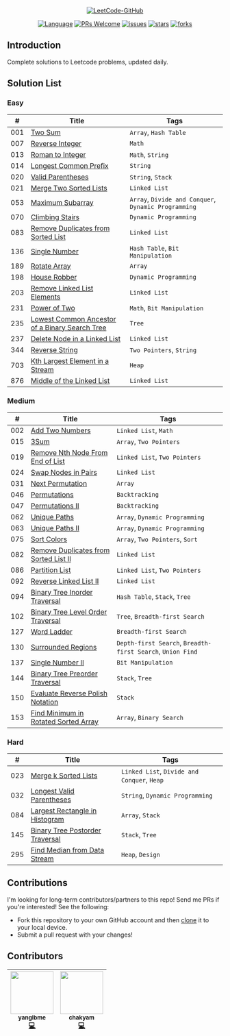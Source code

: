 <p align="center">
  <a href="https://github.com/doocs/leetcode"><img src="http://p9ucdlghd.bkt.clouddn.com/leetcode-github.png" alt="LeetCode-GitHub"></a>
</p>

<p align="center">
  <a href="https://github.com/doocs/leetcode"><img src="https://img.shields.io/badge/Lang-Java%2FPython%2FJS%2FCPP%2FGo%2F...-blue.svg" alt="Language"></a>
  <a href="http://makeapullrequest.com"><img src="https://img.shields.io/badge/PRs-Welcome-brightgreen.svg" alt="PRs Welcome"></a>
  <a href="https://github.com/doocs/leetcode/issues"><img src="https://img.shields.io/github/issues/doocs/leetcode.svg" alt="issues"></a>
  <a href="https://github.com/doocs/leetcode/stargazers"><img src="https://img.shields.io/github/stars/doocs/leetcode.svg" alt="stars"></a>
  <a href="https://github.com/doocs/leetcode/network/members"><img src="https://img.shields.io/github/forks/doocs/leetcode.svg" alt="forks"></a>
</p>

## Introduction
Complete solutions to Leetcode problems, updated daily.

## Solution List

### Easy

| # | Title | Tags |
|---|---|---|
| 001 | [Two Sum](https://github.com/doocs/leetcode/tree/master/solution/001.Two%20Sum) | `Array`, `Hash Table` |
| 007 | [Reverse Integer](https://github.com/doocs/leetcode/tree/master/solution/007.Reverse%20Integer) | `Math` |
| 013 | [Roman to Integer](https://github.com/doocs/leetcode/tree/master/solution/013.Roman%20to%20Integer) | `Math`, `String` |
| 014 | [Longest Common Prefix](https://github.com/doocs/leetcode/tree/master/solution/014.Longest%20Common%20Prefix) | `String` |
| 020 | [Valid Parentheses](https://github.com/doocs/leetcode/tree/master/solution/020.Valid%20Parentheses) | `String`, `Stack` |
| 021 | [Merge Two Sorted Lists](https://github.com/doocs/leetcode/tree/master/solution/021.Merge%20Two%20Sorted%20Lists) | `Linked List` |
| 053 | [Maximum Subarray](https://github.com/doocs/leetcode/tree/master/solution/053.Maximum%20Subarray) | `Array`, `Divide and Conquer`, `Dynamic Programming` |
| 070 | [Climbing Stairs](https://github.com/doocs/leetcode/tree/master/solution/070.Climbing%20Stairs) | `Dynamic Programming` |
| 083 | [Remove Duplicates from Sorted List](https://github.com/doocs/leetcode/tree/master/solution/083.Remove%20Duplicates%20from%20Sorted%20List) | `Linked List` |
| 136 | [Single Number](https://github.com/doocs/leetcode/tree/master/solution/136.Single%20Number) | `Hash Table`, `Bit Manipulation` |
| 189 | [Rotate Array](https://github.com/doocs/leetcode/tree/master/solution/189.Rotate%20Array) | `Array` |
| 198 | [House Robber](https://github.com/doocs/leetcode/tree/master/solution/198.House%20Robber) | `Dynamic Programming` |
| 203 | [Remove Linked List Elements](https://github.com/doocs/leetcode/tree/master/solution/203.Remove%20Linked%20List%20Elements) | `Linked List` |
| 231 | [Power of Two](https://github.com/doocs/leetcode/tree/master/solution/231.Power%20of%20Two) | `Math`, `Bit Manipulation` |
| 235 | [Lowest Common Ancestor of a Binary Search Tree](https://github.com/doocs/leetcode/tree/master/solution/235.Lowest%20Common%20Ancestor%20of%20a%20Binary%20Search%20Tree) | `Tree` |
| 237 | [Delete Node in a Linked List](https://github.com/doocs/leetcode/tree/master/solution/237.Delete%20Node%20in%20a%20Linked%20List) | `Linked List` |
| 344 | [Reverse String](https://github.com/doocs/leetcode/tree/master/solution/344.Reverse%20String) | `Two Pointers`, `String` |
| 703 | [Kth Largest Element in a Stream](https://github.com/doocs/leetcode/tree/master/solution/703.Kth%20Largest%20Element%20in%20a%20Stream) | `Heap` |
| 876 | [Middle of the Linked List](https://github.com/doocs/leetcode/tree/master/solution/876.Middle%20of%20the%20Linked%20List) | `Linked List` |


### Medium

| # | Title | Tags |
|---|---|---|
| 002 | [Add Two Numbers](https://github.com/doocs/leetcode/tree/master/solution/002.Add%20Two%20Numbers) | `Linked List`, `Math` |
| 015 | [3Sum](https://github.com/doocs/leetcode/tree/master/solution/015.3Sum) | `Array`, `Two Pointers` |
| 019 | [Remove Nth Node From End of List](https://github.com/doocs/leetcode/tree/master/solution/019.Remove%20Nth%20Node%20From%20End%20of%20List) | `Linked List`, `Two Pointers` |
| 024 | [Swap Nodes in Pairs](https://github.com/doocs/leetcode/tree/master/solution/024.Swap%20Nodes%20in%20Pairs) | `Linked List` |
| 031 | [Next Permutation](https://github.com/doocs/leetcode/tree/master/solution/031.Next%20Permutation) | `Array` |
| 046 | [Permutations](https://github.com/doocs/leetcode/tree/master/solution/046.Permutations) | `Backtracking` |
| 047 | [Permutations II](https://github.com/doocs/leetcode/tree/master/solution/047.Permutations%20II) | `Backtracking` |
| 062 | [Unique Paths](https://github.com/doocs/leetcode/tree/master/solution/062.Unique%20Paths) | `Array`, `Dynamic Programming` |
| 063 | [Unique Paths II](https://github.com/doocs/leetcode/tree/master/solution/063.Unique%20Paths%20II) | `Array`, `Dynamic Programming` |
| 075 | [Sort Colors](https://github.com/doocs/leetcode/tree/master/solution/075.Sort%20Colors) | `Array`, `Two Pointers`, `Sort` |
| 082 | [Remove Duplicates from Sorted List II](https://github.com/doocs/leetcode/tree/master/solution/082.Remove%20Duplicates%20from%20Sorted%20List%20II) | `Linked List` |
| 086 | [Partition List](https://github.com/doocs/leetcode/tree/master/solution/086.Partition%20List) | `Linked List`, `Two Pointers` |
| 092 | [Reverse Linked List II](https://github.com/doocs/leetcode/tree/master/solution/092.Reverse%20Linked%20List%20II) | `Linked List` |
| 094 | [Binary Tree Inorder Traversal](https://github.com/doocs/leetcode/tree/master/solution/094.Binary%20Tree%20Inorder%20Traversal) | `Hash Table`, `Stack`, `Tree` |
| 102 | [Binary Tree Level Order Traversal](https://github.com/doocs/leetcode/tree/master/solution/102.Binary%20Tree%20Level%20Order%20Traversal) | `Tree`, `Breadth-first Search` |
| 127 | [Word Ladder](https://github.com/doocs/leetcode/tree/master/solution/127.Word%20Ladder) | `Breadth-first Search` |
| 130 | [Surrounded Regions](https://github.com/doocs/leetcode/tree/master/solution/130.Surrounded%20Regions) | `Depth-first Search`, `Breadth-first Search`, `Union Find` |
| 137 | [Single Number II](https://github.com/doocs/leetcode/tree/master/solution/137.Single%20Number%20II) | `Bit Manipulation` |
| 144 | [Binary Tree Preorder Traversal](https://github.com/doocs/leetcode/tree/master/solution/144.Binary%20Tree%20Preorder%20Traversal) | `Stack`, `Tree` |
| 150 | [Evaluate Reverse Polish Notation](https://github.com/doocs/leetcode/tree/master/solution/150.Evaluate%20Reverse%20Polish%20Notation) | `Stack` |
| 153 | [Find Minimum in Rotated Sorted Array](https://github.com/doocs/leetcode/tree/master/solution/153.Find%20Minimum%20in%20Rotated%20Sorted%20Array) | `Array`, `Binary Search` |


### Hard

| # | Title | Tags |
|---|---|---|
| 023 | [Merge k Sorted Lists](https://github.com/doocs/leetcode/tree/master/solution/023.Merge%20k%20Sorted%20Lists) | `Linked List`, `Divide and Conquer`, `Heap` |
| 032 | [Longest Valid Parentheses](https://github.com/doocs/leetcode/tree/master/solution/032.Longest%20Valid%20Parentheses) | `String`, `Dynamic Programming` |
| 084 | [Largest Rectangle in Histogram](https://github.com/doocs/leetcode/tree/master/solution/084.Largest%20Rectangle%20in%20Histogram) | `Array`, `Stack` |
| 145 | [Binary Tree Postorder Traversal](https://github.com/doocs/leetcode/tree/master/solution/145.Binary%20Tree%20Postorder%20Traversal) | `Stack`, `Tree` |
| 295 | [Find Median from Data Stream](https://github.com/doocs/leetcode/tree/master/solution/295.Find%20Median%20from%20Data%20Stream) | `Heap`, `Design` |

## Contributions
I'm looking for long-term contributors/partners to this repo! Send me PRs if you're interested! See the following:
- Fork this repository to your own GitHub account and then [clone](https://help.github.com/articles/cloning-a-repository/) it to your local device.
- Submit a pull request with your changes!

## Contributors

<!-- ALL-CONTRIBUTORS-LIST:START - Do not remove or modify this section -->
| <center> [<img src="https://avatars3.githubusercontent.com/u/21008209?v=4" width="100px;"/><br /><sub><b>yanglbme</b></sub>](https://github.com/yanglbme)<br />[💻](https://github.com/doocs/leetcode/commits?author=yanglbme "Code") </center> | <center> [<img src="https://avatars3.githubusercontent.com/u/23625436?v=4" width="100px;"/><br /><sub><b>chakyam</b></sub>](https://github.com/chakyam)<br />[💻](https://github.com/doocs/leetcode/commits?author=chakyam "Code") </center> | 
|---|---|

<!-- ALL-CONTRIBUTORS-LIST:END -->